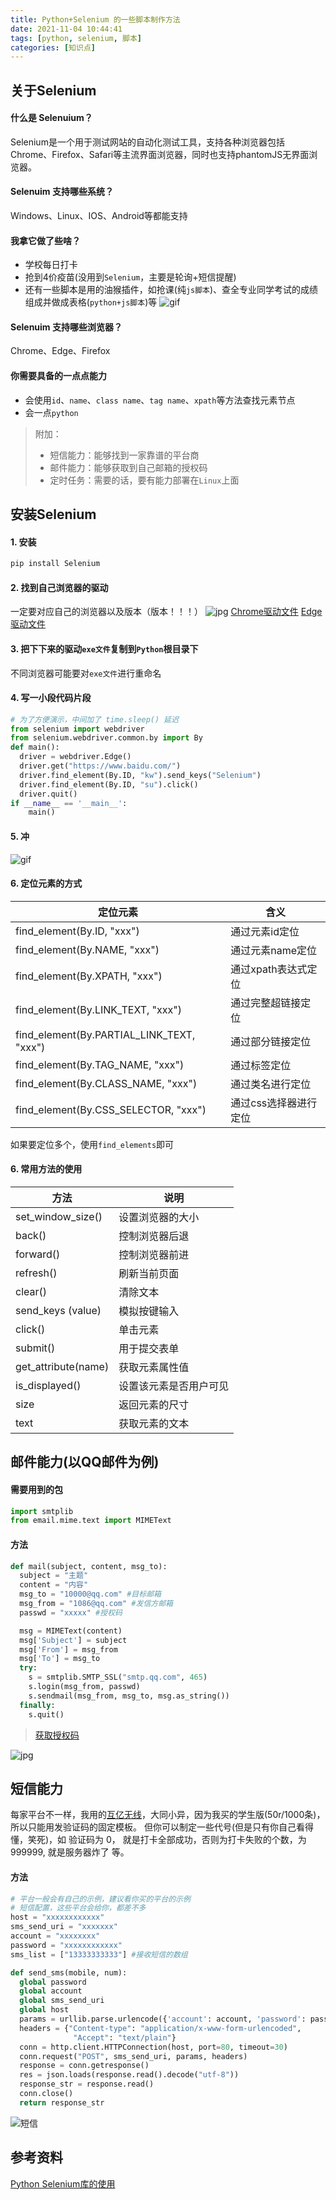 ```yaml
---
title: Python+Selenium 的一些脚本制作方法
date: 2021-11-04 10:44:41
tags: [python, selenium, 脚本]
categories: [知识点]
---
```


## 关于Selenium
#### 什么是 Selenuium？
Selenium是一个用于测试网站的自动化测试工具，支持各种浏览器包括Chrome、Firefox、Safari等主流界面浏览器，同时也支持phantomJS无界面浏览器。

#### Selenuim 支持哪些系统？
Windows、Linux、IOS、Android等都能支持

#### 我拿它做了些啥？
- 学校每日打卡
- 抢到4价疫苗(没用到`Selenium`，主要是轮询+短信提醒)
- 还有一些脚本是用的油猴插件，如抢课(纯`js脚本`)、查全专业同学考试的成绩组成并做成表格(`python+js脚本`)等
![gif](2.gif)

<!--more-->

#### Selenuim 支持哪些浏览器？
Chrome、Edge、Firefox

#### 你需要具备的一点点能力
- 会使用`id`、`name`、`class name`、`tag name`、`xpath`等方法查找元素节点
- 会一点`python`
> 附加：
> - 短信能力：能够找到一家靠谱的平台商
> - 邮件能力：能够获取到自己邮箱的授权码
> - 定时任务：需要的话，要有能力部署在`Linux`上面

## 安装Selenium
#### 1. 安装
```python
pip install Selenium
```

#### 2. 找到自己浏览器的驱动
一定要对应自己的浏览器以及版本（版本！！！）
![jpg](Snipaste_2021-11-04_11-30-04.jpg)
[Chrome驱动文件](https://chromedriver.storage.googleapis.com/index.html)
[Edge驱动文件](https://developer.microsoft.com/en-us/microsoft-edge/tools/webdriver/)

#### 3. 把下下来的驱动`exe文件`复制到`Python`根目录下
不同浏览器可能要对`exe文件`进行重命名

#### 4. 写一小段代码片段
```python
# 为了方便演示，中间加了 time.sleep() 延迟
from selenium import webdriver
from selenium.webdriver.common.by import By
def main():
  driver = webdriver.Edge()
  driver.get("https://www.baidu.com/")
  driver.find_element(By.ID, "kw").send_keys("Selenium")
  driver.find_element(By.ID, "su").click()
  driver.quit()
if __name__ == '__main__':
    main()
```

#### 5. 冲
![gif](1.gif)

#### 6. 定位元素的方式
定位元素|含义
-----------|----------
find_element(By.ID, "xxx")                  |通过元素id定位
find_element(By.NAME, "xxx")                |通过元素name定位
find_element(By.XPATH, "xxx")               |通过xpath表达式定位
find_element(By.LINK_TEXT, "xxx")           |通过完整超链接定位
find_element(By.PARTIAL_LINK_TEXT, "xxx")   |通过部分链接定位
find_element(By.TAG_NAME, "xxx")            |通过标签定位
find_element(By.CLASS_NAME, "xxx")          |通过类名进行定位
find_element(By.CSS_SELECTOR, "xxx")        |通过css选择器进行定位

如果要定位多个，使用`find_elements`即可

#### 6. 常用方法的使用
方法                    |  说明
------------------------|-----------------------
set_window_size()       |  设置浏览器的大小
back()                  |  控制浏览器后退
forward()               |  控制浏览器前进
refresh()               |  刷新当前页面
clear()                 |  清除文本
send_keys (value)       |  模拟按键输入
click()                 |  单击元素
submit()                |  用于提交表单
get_attribute(name)     |  获取元素属性值
is_displayed()          |  设置该元素是否用户可见
size                    |  返回元素的尺寸
text                    |  获取元素的文本

## 邮件能力(以QQ邮件为例)
#### 需要用到的包
```python
import smtplib
from email.mime.text import MIMEText
```

#### 方法
```python
def mail(subject, content, msg_to):
  subject = "主题"
  content = "内容"
  msg_to = "10000@qq.com" #目标邮箱
  msg_from = "1086@qq.com" #发信方邮箱
  passwd = "xxxxx" #授权码

  msg = MIMEText(content)
  msg['Subject'] = subject
  msg['From'] = msg_from
  msg['To'] = msg_to
  try:
    s = smtplib.SMTP_SSL("smtp.qq.com", 465)
    s.login(msg_from, passwd)
    s.sendmail(msg_from, msg_to, msg.as_string())
  finally:
    s.quit()
```

> [获取授权码](https://service.mail.qq.com/cgi-bin/help?subtype=1&id=28&no=1001256)

![jpg](Snipaste_2021-11-04_14-42-33.jpg)

## 短信能力
每家平台不一样，我用的[互亿无线](https://user.ihuyi.com/new/login.html)，大同小异，因为我买的学生版(50r/1000条)，所以只能用发验证码的固定模板。
但你可以制定一些代号(但是只有你自己看得懂，笑死)，如 验证码为 0， 就是打卡全部成功，否则为打卡失败的个数，为 999999, 就是服务器炸了 等。

#### 方法
```python
# 平台一般会有自己的示例，建议看你买的平台的示例
# 短信配置，这些平台会给你，都差不多
host = "xxxxxxxxxxxx"     
sms_send_uri = "xxxxxxx"
account = "xxxxxxxx"
password = "xxxxxxxxxxxx"
sms_list = ["13333333333"] #接收短信的数组

def send_sms(mobile, num):
  global password
  global account
  global sms_send_uri
  global host
  params = urllib.parse.urlencode({'account': account, 'password': password, 'content': '您的验证码是：' + str(num) + '。请不要把验证码泄露给其他人。', 'mobile': mobile, 'format': 'json'})
  headers = {"Content-type": "application/x-www-form-urlencoded",
              "Accept": "text/plain"}
  conn = http.client.HTTPConnection(host, port=80, timeout=30)
  conn.request("POST", sms_send_uri, params, headers)
  response = conn.getresponse()
  res = json.loads(response.read().decode("utf-8"))
  response_str = response.read()
  conn.close()
  return response_str
```

![短信](Snipaste_2021-11-04_14-52-46.jpg)

## 参考资料
[Python Selenium库的使用](https://blog.csdn.net/weixin_36279318/article/details/79475388)